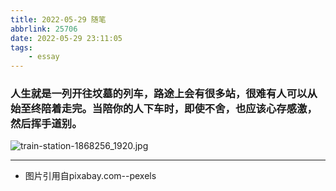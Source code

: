 ```yaml
---
title: 2022-05-29 随笔
abbrlink: 25706
date: 2022-05-29 23:11:05
tags:
    - essay
---
```


### 人生就是一列开往坟墓的列车，路途上会有很多站，很难有人可以从始至终陪着走完。当陪你的人下车时，即使不舍，也应该心存感激，然后挥手道别。

![train-station-1868256_1920.jpg](http://tva1.sinaimg.cn/large/006WUTFIgy1h2povdkp3pj31hc0zk7db.jpg)

---

- 图片引用自pixabay.com--pexels